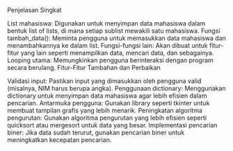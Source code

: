 
Penjelasan Singkat

List mahasiswa: Digunakan untuk menyimpan data mahasiswa dalam bentuk list of lists, di mana setiap sublist mewakili satu mahasiswa.
Fungsi tambah_data(): Meminta pengguna untuk memasukkan data mahasiswa dan menambahkannya ke dalam list.
Fungsi-fungsi lain: Akan dibuat untuk fitur-fitur yang lain seperti menampilkan data, mencari data, dan sebagainya.
Looping utama: Memungkinkan pengguna berinteraksi dengan program secara berulang.
Fitur-Fitur Tambahan dan Perbaikan

Validasi input: Pastikan input yang dimasukkan oleh pengguna valid (misalnya, NIM harus berupa angka).
Penggunaan dictionary: Menggunakan dictionary untuk menyimpan data mahasiswa agar lebih efisien dalam pencarian.
Antarmuka pengguna: Gunakan library seperti tkinter untuk membuat tampilan grafis yang lebih menarik.
Peningkatan algoritma pengurutan: Gunakan algoritma pengurutan yang lebih efisien seperti quicksort atau mergesort untuk data yang besar.
Implementasi pencarian biner: Jika data sudah terurut, gunakan pencarian biner untuk meningkatkan kecepatan pencarian.
